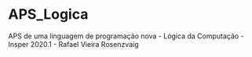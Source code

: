 # APS_Logica
APS de uma linguagem de programação nova - Lógica da Computação - Insper 2020.1 - Rafael Vieira Rosenzvaig
